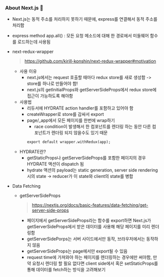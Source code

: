 <h3> About Next.js 👻</h3>

- Next.js는 동적 주소를 처리하지 못하기 때문에, express를 연결해서 동적 주소를 처리함

- express method
  app.all() : 모든 요청 메소드에 대해 한 경로에서 미들웨어 함수를 로드하는데 사용됨

- next-redux-wrapper

  > https://github.com/kirill-konshin/next-redux-wrapper#motivation

  - 사용 이유
    - next.js에서는 request 호출할 때마다 redux store를 새로 생성함 -> store를 하나로 만들어야 함!
    - next.js의 getInitialProps와 getServerSideProps에서 redux store에 접근이 가능하도록 해야함
  - 사용법
    - 리듀서에 HYDRATE action handler를 포함하고 있어야 함
    - createWrapper로 store를 감싸서 export
    - page/\_app에서 모든 페이지를 한번에 wrap하기
      - race condition이 발생해서 한 컴포넌트를 렌더링 하는 동안 다른 컴포넌트가 렌더링 되지 않을수도 있기 때문
      ```
      export default wrapper.withRedux(app);
      ```
  - HYDRATE란?
    - getStaticProps나 getServerSideProps를 포함한 페이지의 경우 HYDRATE 액션이 dispatch 됨
    - hydrate 액션의 payload는 static generation, server side rendering 시의 state -> reducer가 이 state와 client의 state를 병합

- Data Fetching

  - getServerSideProps

    > https://nextjs.org/docs/basic-features/data-fetching/get-server-side-props

    - 페이지에서 getServerSideProps라는 함수를 export하면 Next.js가 getServerSideProps에서 받은 데이터를 사용해 해당 페이지를 미리 렌더링함
    - getServerSidePorps는 서버 사이드에서만 동작, 브라우저에서는 동작하지 않음
    - getServerSideProps는 page에서만 export될 수 있음
    - request time에 가져와야 하는 페이지를 렌더링하는 경우에만 써야함, 만약 요청시 렌더링 할 필요 없다면 client side에서 혹은 setStaticProps를 통해 데이터를 fetch하는 방식을 고려해보기
